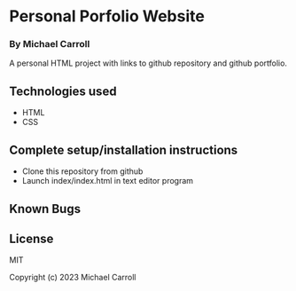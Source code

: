 # **Personal Porfolio Website**

### By Michael Carroll

A personal HTML project with links to github repository and github portfolio.

## Technologies used 
- HTML
- CSS

## Complete setup/installation instructions 
- Clone this repository from github
- Launch index/index.html in text editor program

## Known Bugs

## License
MIT

Copyright (c) 2023 Michael Carroll